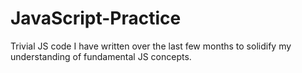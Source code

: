 # JavaScript-Practice
Trivial JS code I have written over the last few months to solidify my understanding of fundamental JS concepts.
